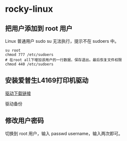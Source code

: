 # rocky-linux

## 把用户添加到 root 用户

Linux 普通用户 sudo su 无法执行，提示不在 sudoers 中。

```
su root
chmod 777 /etc/sudoers
# 在root all下增加该用户的一行数据，保存退出。最后恢复文件权限
chmod 440 /etc/sudoers
```

## 安装爱普生L4169打印机驱动

[驱动下载链接](https://epson.com/support/wa00821)

驱动备份

## 修改用户密码

切换到 root 用户，输入 passwd username，输入两次即可。
